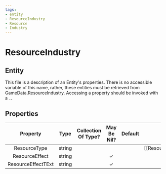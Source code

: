 ```yaml
---
tags:
- entity
- ResourceIndustry
- Resource
- Industry
---
```

# ResourceIndustry
## Entity
This file is a description of an Entity's properties. There is no accessible variable of this name, rather, these entities must be retrieved from GameData.ResourceIndustry. Accessing a property should be invoked with a `.`.
## Properties
|	Property	|	Type	|	Collection Of Type?	|	May Be Nil?	|	Default	|	References	|	Key	|	Notes	|
|	:-:	|	:-:	|	:-:	|	:-:	|	:-:	|	:-:	|	:-:	|	-:	|
|	ResourceType	|	string	|		|		|		|	[[Resource]].ResourceType	|	✓	|	|
|	ResourceEffect	|	string	|		|	✓	|		|		|		|	|
|	ResourceEffectTExt	|	string	|		|	✓	|		|		|		|	|
